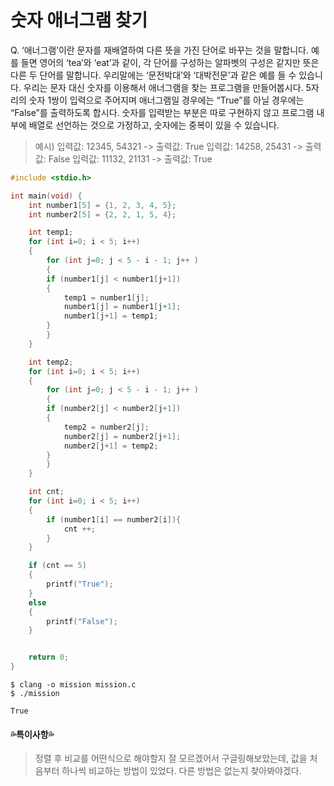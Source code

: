 # 숫자 애너그램 찾기

Q. ‘애너그램’이란 문자를 재배열하여 다른 뜻을 가진 단어로 바꾸는 것을 말합니다. 예를 들면 영어의 ‘tea’와 ‘eat’과 같이, 각 단어를 구성하는 알파벳의 구성은 같지만 뜻은 다른 두 단어를 말합니다. 우리말에는 ‘문전박대’와 ‘대박전문’과 같은 예를 들 수 있습니다. 우리는 문자 대신 숫자를 이용해서 애너그램을 찾는 프로그램을 만들어봅시다. 5자리의 숫자 1쌍이 입력으로 주어지며 애너그램일 경우에는 “True”를 아닐 경우에는 “False”를 출력하도록 합시다. 숫자를 입력받는 부분은 따로 구현하지 않고 프로그램 내부에 배열로 선언하는 것으로 가정하고, 숫자에는 중복이 있을 수 있습니다.

>예시)
>입력값: 12345, 54321 -> 출력값: True
>입력값: 14258, 25431 -> 출력값: False
>입력값: 11132, 21131 -> 출력값: True

```c
#include <stdio.h>

int main(void) {  
    int number1[5] = {1, 2, 3, 4, 5};
    int number2[5] = {2, 2, 1, 5, 4};

    int temp1;
    for (int i=0; i < 5; i++)
    {
        for (int j=0; j < 5 - i - 1; j++ )
        {
        if (number1[j] < number1[j+1])
        {
            temp1 = number1[j];
            number1[j] = number1[j+1];
            number1[j+1] = temp1;
        }
        }
    }

    int temp2;
    for (int i=0; i < 5; i++)
    {
        for (int j=0; j < 5 - i - 1; j++ )
        {
        if (number2[j] < number2[j+1])
        {
            temp2 = number2[j];
            number2[j] = number2[j+1];
            number2[j+1] = temp2;
        }
        }
    }

    int cnt;
    for (int i=0; i < 5; i++)
    {   
        if (number1[i] == number2[i]){
            cnt ++;
        }
    }

    if (cnt == 5)
    {
        printf("True");
    }
    else
    {
        printf("False");
    }


    return 0;
}
```

```
$ clang -o mission mission.c
$ ./mission
```

```
True
```

#### 💦특이사항💦

>정렬 후 비교를 어떤식으로 해야할지 잘 모르겠어서 구글링해보았는데, 값을 처음부터 하나씩 비교하는 방법이 있었다. 다른 방법은 없는지 찾아봐야겠다.